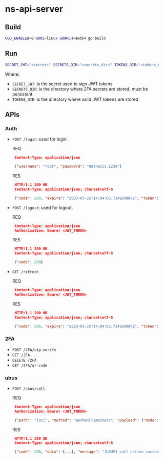 # ns-api-server

## Build
```bash
CGO_ENABLED=0 GOOS=linux GOARCH=amd64 go build
```

## Run
```bash
SECRET_JWT="<secret>" SECRETS_DIR="<secrets_dir>" TOKENS_DIR="<tokens_dir>" ./ns-api-server
```

Where:
- `SECRET_JWT`: is the secret used to sign JWT tokens
- `SECRETS_DIR`: is the directory where 2FA secrets are stored, must be persistent
- `TOKENS_DIR`: is the directory where valid JWT tokens are stored

## APIs
### Auth
- `POST /login`: used for login.

    REQ
    ```json
     Content-Type: application/json

     {"username": "root", "password": "Nethesis,1234"}    
    ```

    RES
    ```json
     HTTP/1.1 200 OK
     Content-Type: application/json; charset=utf-8

     {"code": 200, "expire": "2023-05-25T14:04:03.734920987Z", "token": "eyJh...E-f0"}
    ```
- `POST /logout`: used for logout.

    REQ
    ```json
     Content-Type: application/json
     Authorization: Bearer <JWT_TOKEN>
    ```

    RES
    ```json
     HTTP/1.1 200 OK
     Content-Type: application/json; charset=utf-8

     {"code": 200}
    ```
- `GET /refresh`

     REQ
    ```json
     Content-Type: application/json
     Authorization: Bearer <JWT_TOKEN>
    ```

    RES
    ```json
     HTTP/1.1 200 OK
     Content-Type: application/json; charset=utf-8

     {"code": 200, "expire": "2023-05-25T14:04:03.734920987Z", "token": "eyJh...E-f0"}
    ```

### 2FA
- `POST /2FA/otp-verify`
- `GET /2FA`
- `DELETE /2FA`
- `GET /2FA/qr-code`

### ubus
- `POST /ubus/call`

   REQ
    ```json
     Content-Type: application/json
     Authorization: Bearer <JWT_TOKEN>

     {"path": "luci", "method": "getRealtimeStats", "payload": {"mode": "conntrack"}}
    ```

    RES
    ```json
     HTTP/1.1 200 OK
     Content-Type: application/json; charset=utf-8

     {"code": 200, "data": {...}, "message": "[UBUS] call action success"}
    ```